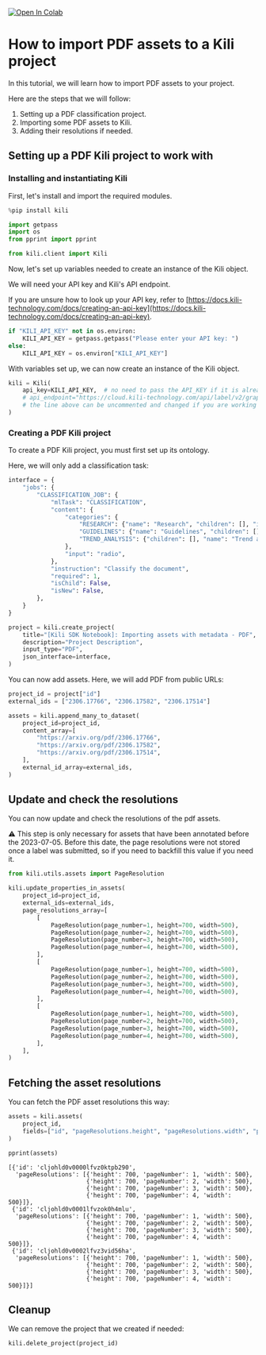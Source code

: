 <!-- FILE AUTO GENERATED BY docs/utils.py DO NOT EDIT DIRECTLY -->
<a href="https://colab.research.google.com/github/kili-technology/kili-python-sdk/blob/main/recipes/importing_pdf_assets.ipynb" target="_parent"><img src="https://colab.research.google.com/assets/colab-badge.svg" alt="Open In Colab"/></a>

# How to import PDF assets to a Kili project

In this tutorial, we will learn how to import PDF assets to your project.

Here are the steps that we will follow:

1. Setting up a PDF classification project.
2. Importing some PDF assets to Kili.
3. Adding their resolutions if needed.

## Setting up a PDF Kili project to work with

### Installing and instantiating Kili

First, let's install and import the required modules.


```python
%pip install kili
```


```python
import getpass
import os
from pprint import pprint

from kili.client import Kili
```

Now, let's set up variables needed to create an instance of the Kili object.

We will need your API key and Kili's API endpoint.

If you are unsure how to look up your API key, refer to [https://docs.kili-technology.com/docs/creating-an-api-key](https://docs.kili-technology.com/docs/creating-an-api-key).


```python
if "KILI_API_KEY" not in os.environ:
    KILI_API_KEY = getpass.getpass("Please enter your API key: ")
else:
    KILI_API_KEY = os.environ["KILI_API_KEY"]
```

With variables set up, we can now create an instance of the Kili object.


```python
kili = Kili(
    api_key=KILI_API_KEY,  # no need to pass the API_KEY if it is already in your environment variables
    # api_endpoint="https://cloud.kili-technology.com/api/label/v2/graphql",
    # the line above can be uncommented and changed if you are working with an on-premise version of Kili
)
```

### Creating a PDF Kili project

To create a PDF Kili project, you must first set up its ontology.

Here, we will only add a classification task:


```python
interface = {
    "jobs": {
        "CLASSIFICATION_JOB": {
            "mlTask": "CLASSIFICATION",
            "content": {
                "categories": {
                    "RESEARCH": {"name": "Research", "children": [], "id": "category1"},
                    "GUIDELINES": {"name": "Guidelines", "children": [], "id": "category2"},
                    "TREND_ANALYSIS": {"children": [], "name": "Trend analysis", "id": "category3"},
                },
                "input": "radio",
            },
            "instruction": "Classify the document",
            "required": 1,
            "isChild": False,
            "isNew": False,
        },
    }
}

project = kili.create_project(
    title="[Kili SDK Notebook]: Importing assets with metadata - PDF",
    description="Project Description",
    input_type="PDF",
    json_interface=interface,
)
```

You can now add assets. Here, we will add PDF from public URLs:


```python
project_id = project["id"]
external_ids = ["2306.17766", "2306.17582", "2306.17514"]

assets = kili.append_many_to_dataset(
    project_id=project_id,
    content_array=[
        "https://arxiv.org/pdf/2306.17766",
        "https://arxiv.org/pdf/2306.17582",
        "https://arxiv.org/pdf/2306.17514",
    ],
    external_id_array=external_ids,
)
```



## Update and check the resolutions

You can now update and check the resolutions of the pdf assets.

⚠️ This step is only necessary for assets that have been annotated before the 2023-07-05. Before this date, the page resolutions were not stored once a label was submitted, so if you need to backfill this value if you need it.


```python
from kili.utils.assets import PageResolution

kili.update_properties_in_assets(
    project_id=project_id,
    external_ids=external_ids,
    page_resolutions_array=[
        [
            PageResolution(page_number=1, height=700, width=500),
            PageResolution(page_number=2, height=700, width=500),
            PageResolution(page_number=3, height=700, width=500),
            PageResolution(page_number=4, height=700, width=500),
        ],
        [
            PageResolution(page_number=1, height=700, width=500),
            PageResolution(page_number=2, height=700, width=500),
            PageResolution(page_number=3, height=700, width=500),
            PageResolution(page_number=4, height=700, width=500),
        ],
        [
            PageResolution(page_number=1, height=700, width=500),
            PageResolution(page_number=2, height=700, width=500),
            PageResolution(page_number=3, height=700, width=500),
            PageResolution(page_number=4, height=700, width=500),
        ],
    ],
)
```

## Fetching the asset resolutions

You can fetch the PDF asset resolutions this way:


```python
assets = kili.assets(
    project_id,
    fields=["id", "pageResolutions.height", "pageResolutions.width", "pageResolutions.pageNumber"],
)
```


```python
pprint(assets)
```

    [{'id': 'cljohld0v0000lfvz0ktpb290',
      'pageResolutions': [{'height': 700, 'pageNumber': 1, 'width': 500},
                          {'height': 700, 'pageNumber': 2, 'width': 500},
                          {'height': 700, 'pageNumber': 3, 'width': 500},
                          {'height': 700, 'pageNumber': 4, 'width': 500}]},
     {'id': 'cljohld0v0001lfvzok0h4mlu',
      'pageResolutions': [{'height': 700, 'pageNumber': 1, 'width': 500},
                          {'height': 700, 'pageNumber': 2, 'width': 500},
                          {'height': 700, 'pageNumber': 3, 'width': 500},
                          {'height': 700, 'pageNumber': 4, 'width': 500}]},
     {'id': 'cljohld0v0002lfvz3vid56ha',
      'pageResolutions': [{'height': 700, 'pageNumber': 1, 'width': 500},
                          {'height': 700, 'pageNumber': 2, 'width': 500},
                          {'height': 700, 'pageNumber': 3, 'width': 500},
                          {'height': 700, 'pageNumber': 4, 'width': 500}]}]


## Cleanup

We can remove the project that we created if needed:


```python
kili.delete_project(project_id)
```
